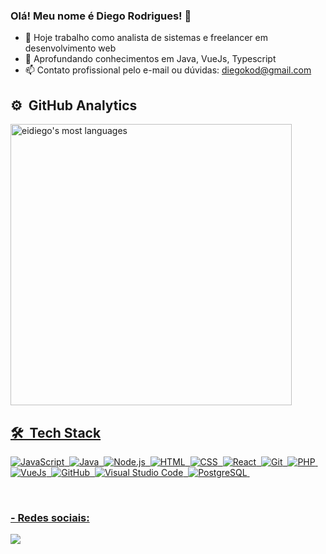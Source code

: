 ### Olá! Meu nome é Diego Rodrigues! 👋

- 🔭 Hoje trabalho como analista de sistemas e freelancer em desenvolvimento web
- 🌱 Aprofundando conhecimentos em Java, VueJs, Typescript
- 📫 Contato profissional pelo e-mail ou dúvidas: diegokod@gmail.com




## ⚙️ &nbsp;GitHub Analytics
<div align="center">
  <a href="https://github.com/eidiego">
  <p align="left">
<img width="450em" heigth="550" src="https://github-readme-stats.vercel.app/api/top-langs/?username=eidiego&layout=compact&theme=vision-friendly-dark" alt="eidiego's most languages"/>
</p>
</div>
       

## 🛠 &nbsp;Tech Stack

![JavaScript](https://img.shields.io/badge/-JavaScript-05122A?style=flat&logo=javascript)&nbsp;
![Java](https://img.shields.io/badge/-Java-05122A?style=flat&logo=java)&nbsp;
![Node.js](https://img.shields.io/badge/-Node.js-05122A?style=flat&logo=node.js)&nbsp;
![HTML](https://img.shields.io/badge/-HTML-05122A?style=flat&logo=HTML5)&nbsp;
![CSS](https://img.shields.io/badge/-CSS-05122A?style=flat&logo=CSS3&logoColor=1572B6)&nbsp;
![React](https://img.shields.io/badge/-React-05122A?style=flat&logo=react)&nbsp;
![Git](https://img.shields.io/badge/-Git-05122A?style=flat&logo=git)&nbsp;
![PHP](https://img.shields.io/badge/PHP-05122A?style=flat&logo=php)&nbsp;
![VueJs](https://img.shields.io/badge/Vue.js-05122A?style=flat&logo=vue.js)&nbsp;
![GitHub](https://img.shields.io/badge/-GitHub-05122A?style=flat&logo=github)&nbsp;
![Visual Studio Code](https://img.shields.io/badge/-Visual%20Studio%20Code-05122A?style=flat&logo=visual-studio-code&logoColor=007ACC)&nbsp;
![PostgreSQL](https://img.shields.io/badge/-PostgreSQL-05122A?style=flat&logo=postgresql)&nbsp;

  <div>
    <br>
      <h3>  - Redes sociais: </h3>
    <a href="https://www.linkedin.com/in/diego-rodrigues-barbosa-3b584a127/" target="_blank"><img src="https://img.shields.io/badge/-LinkedIn-%230077B5?style=for-the-badge&logo=linkedin&logoColor=white" target="_blank"></a> 
</div>
